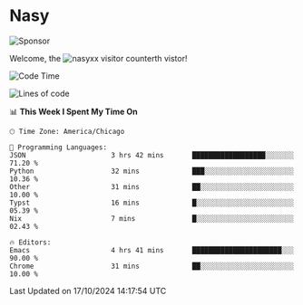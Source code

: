 # Nasy

<!--
<p align="center">
<img height="200" src="https://github-readme-stats.vercel.app/api?username=nasyxx&count_private=true&show_icons=true&theme=dracula&include_all_commits=true"/>
<img height="200" src="https://github-readme-stats.vercel.app/api/top-langs/?username=nasyxx&theme=dracula&hide=html,jupyter+notebook&count_private=true&show_icons=true"/>
</p>

  
----------------
-->

![Sponsor](https://img.shields.io/static/v1.svg?label=Sponsor&message=%E2%9D%A4&logo=GitHub&style=flat&color=pink)
 
Welcome, the ![nasyxx visitor counter](https://count.getloli.com/get/@nasyxx?theme=rule34)th vistor!
 
<!--START_SECTION:waka-->
![Code Time](http://img.shields.io/badge/Code%20Time-4%2C697%20hrs%207%20mins-blue)

![Lines of code](https://img.shields.io/badge/From%20Hello%20World%20I%27ve%20Written-6.3%20million%20lines%20of%20code-blue)

📊 **This Week I Spent My Time On** 

```text
🕑︎ Time Zone: America/Chicago

💬 Programming Languages: 
JSON                     3 hrs 42 mins       ██████████████████░░░░░░░   71.20 % 
Python                   32 mins             ███░░░░░░░░░░░░░░░░░░░░░░   10.36 % 
Other                    31 mins             ██░░░░░░░░░░░░░░░░░░░░░░░   10.00 % 
Typst                    16 mins             █░░░░░░░░░░░░░░░░░░░░░░░░   05.39 % 
Nix                      7 mins              █░░░░░░░░░░░░░░░░░░░░░░░░   02.43 % 

🔥 Editors: 
Emacs                    4 hrs 41 mins       ██████████████████████░░░   90.00 % 
Chrome                   31 mins             ██░░░░░░░░░░░░░░░░░░░░░░░   10.00 % 
```


 Last Updated on 17/10/2024 14:17:54 UTC
<!--END_SECTION:waka-->

<!-- ![visitors](https://visitor-badge.laobi.icu/badge?page_id=nasyxx.nasyxx) -->
